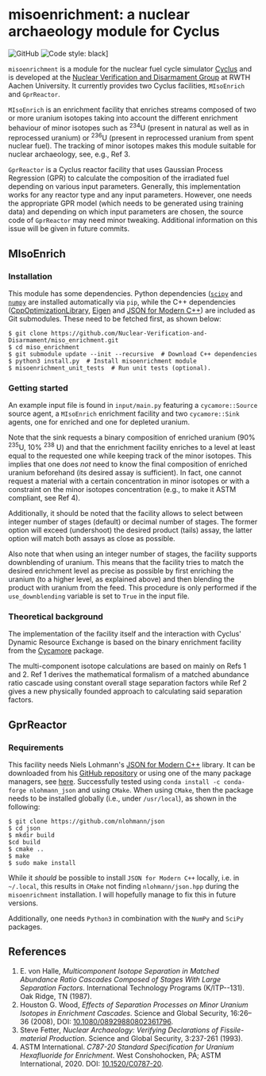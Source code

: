 # misoenrichment: a nuclear archaeology module for Cyclus
![GitHub](https://img.shields.io/github/license/maxschalz/miso_enrichment)
![Code style: black](https://img.shields.io/badge/code%20style-black-000000.svg)]

`misoenrichment` is a module for the nuclear fuel cycle simulator
[Cyclus](http://fuelcycle.org) and is developed at the
[Nuclear Verification and Disarmament Group](https://www.nvd.rwth-aachen.de/)
at RWTH Aachen University.
It currently provides two Cyclus facilities, `MIsoEnrich` and `GprReactor`.

`MIsoEnrich` is an enrichment facility that enriches
streams composed of two or more uranium isotopes taking into account the
different enrichment behaviour of minor isotopes such as <sup>234</sup>U (present in
natural as well as in reprocessed uranium) or <sup>236</sup>U (present in
reprocessed uranium from spent nuclear fuel). The tracking of minor
isotopes makes this module suitable for nuclear archaeology, see, e.g., Ref 3.

`GprReactor` is a Cyclus reactor facility that uses Gaussian Process
Regression (GPR) to calculate the composition of the irradiated fuel depending
on various input parameters. Generally, this implementation works for any
reactor type and any input parameters. However, one needs the appropriate
GPR model (which needs to be generated using training data) and depending
on which input parameters are chosen, the source code of `GprReactor` may
need minor tweaking. Additional information on this issue will be given
in future commits.

## MIsoEnrich
### Installation
This module has some dependencies.
Python dependencies ([`scipy`](https://github.com/scipy/scipy) and
[`numpy`](https://github.com/numpy/numpy) are installed automatically via `pip`,
while the C++ dependencies
([CppOptimizationLibrary](https://github.com/PatWie/CppNumericalSolvers/tree/master),
[Eigen](https://eigen.tuxfamily.org/) and
[JSON for Modern C++](https://github.com/nlohmann/json)) are included as Git
submodules.
These need to be fetched first, as shown below:
```
$ git clone https://github.com/Nuclear-Verification-and-Disarmament/miso_enrichment.git
$ cd miso_enrichment
$ git submodule update --init --recursive  # Download C++ dependencies
$ python3 install.py  # Install misoenrichment module
$ misoenrichment_unit_tests  # Run unit tests (optional).
```

### Getting started
An example input file is found in `input/main.py` featuring a
`cycamore::Source` source agent, a `MIsoEnrich` enrichment facility and two
`cycamore::Sink` agents, one for enriched and one for depleted uranium.

Note that the sink requests a binary composition of enriched uranium (90%
<sup>235</sup>U, 10% <sup>238</sup> U) and that the enrichment facility
enriches to a level at least equal to the requested one while keeping track
 of the minor isotopes. This implies that one does _not_ need to know the
final composition of enriched uranium beforehand (its desired assay is
sufficient). In fact, one cannot request a material with a certain
concentration in minor isotopes or with a constraint on the minor isotopes
concentration (e.g., to make it ASTM compliant, see Ref 4).

Additionally, it should be noted that the facility allows to select between
integer number of stages (default) or decimal number of stages.
The former option will exceed (undershoot) the desired product (tails) assay,
the latter option will match both assays as close as possible.

Also note that when using an integer number of stages, the facility supports
downblending of uranium.
This means that the facility tries to match the desired enrichment
level as precise as possible by first enriching the uranium (to a higher
level, as explained above) and then blending the product with uranium from
the feed. This procedure is only performed if the `use_downblending`
variable is set to `True` in the input file.

### Theoretical background
The implementation of the facility itself and the interaction with Cyclus'
Dynamic Resource Exchange is based on the binary enrichment facility from
the [Cycamore](https://github.com/cyclus/cycamore) package.

The multi-component isotope calculations are based on mainly on Refs 1 and 2.
Ref 1 derives the mathematical formalism of a matched abundance ratio cascade
using constant overall stage separation factors while Ref 2 gives a new
physically founded approach to calculating said separation factors.

## GprReactor
### Requirements
This facility needs Niels Lohmann's [JSON for Modern C++](https://json.nlohmann.me/)
library. It can be downloaded from his [GitHub repository](https://github.com/nlohmann/json)
or using one of the many package managers, see [here](https://github.com/nlohmann/json#package-managers).
Successfully tested using `conda install -c conda-forge nlohmann_json` and using `CMake`.
When using `CMake`, then the package needs to be installed globally
(i.e., under `/usr/local`), as shown in the following:
```
$ git clone https://github.com/nlohmann/json
$ cd json
$ mkdir build
$cd build
$ cmake ..
$ make
$ sudo make install
```
While it _should_ be possible to install `JSON for Modern C++` locally,
i.e. in `~/.local`, this results in `CMake` not finding `nlohmann/json.hpp`
during the `misoenrichment` installation. I will hopefully manage to
fix this in future versions.

Additionally, one needs `Python3` in combination with the `NumPy` and
`SciPy` packages.

## References

1. E. von Halle, _Multicomponent Isotope Separation in Matched Abundance
  Ratio Cascades Composed of Stages With Large Separation Factors_.
  International Technology Programs (K/ITP--131). Oak Ridge, TN (1987).
2. Houston G. Wood, _Effects of Separation Processes on Minor Uranium
  Isotopes in Enrichment Cascades_. Science and Global Security, 16:26–36
  (2008), DOI: [10.1080/08929880802361796](https://doi.org/10.1080/08929880802361796).
3. Steve Fetter, _Nuclear Archaeology: Verifying Declarations of
  Fissile-material Production_. Science and Global Security, 3:237-261
  (1993).
4. ASTM International. _C787-20 Standard Specification for Uranium
  Hexafluoride for Enrichment_. West Conshohocken, PA; ASTM International, 2020.
  DOI: [10.1520/C0787-20](https://doi.org/10.1520/C0787-20).
